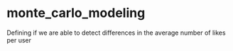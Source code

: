 # monte_carlo_modeling
Defining if we are able to detect differences in the average number of likes per user
